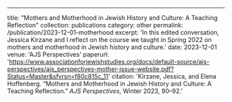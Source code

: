 ---
title: "Mothers and Motherhood in Jewish History and Culture: A Teaching Reflection"
collection: publications
category: other
permalink: /publication/2023-12-01-motherhood
excerpt: 'In this edited conversation, Jessica Kirzane and I reflect on the course we taught in Spring 2022 on mothers and motherhood in Jewish history and culture.'
date: 2023-12-01
venue: 'AJS Perspectives'
paperurl: 'https://www.associationforjewishstudies.org/docs/default-source/ajs-perspectives/ajs_perspectives-mother-issue-website.pdf?Status=Master&sfvrsn=f80c815c_11'
citation: 'Kirzane, Jessica, and Elena Hoffenberg. “Mothers and Motherhood in Jewish History and Culture: A Teaching Reflection.” *AJS Perspectives*, Winter 2023, 90–92.'